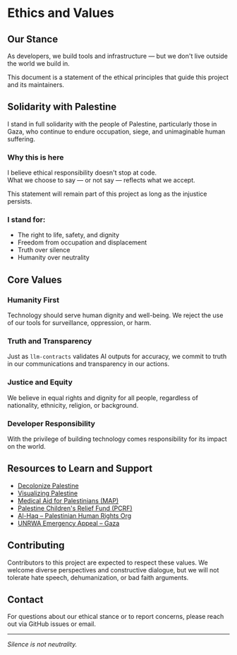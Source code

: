 # Ethics and Values

## Our Stance

As developers, we build tools and infrastructure — but we don't live outside the world we build in.

This document is a statement of the ethical principles that guide this project and its maintainers.

## Solidarity with Palestine

I stand in full solidarity with the people of Palestine, particularly those in Gaza, who continue to endure occupation, siege, and unimaginable human suffering.

### Why this is here

I believe ethical responsibility doesn't stop at code.  
What we choose to say — or not say — reflects what we accept.

This statement will remain part of this project as long as the injustice persists.

### I stand for:

- The right to life, safety, and dignity
- Freedom from occupation and displacement
- Truth over silence
- Humanity over neutrality

## Core Values

### Humanity First
Technology should serve human dignity and well-being. We reject the use of our tools for surveillance, oppression, or harm.

### Truth and Transparency
Just as `llm-contracts` validates AI outputs for accuracy, we commit to truth in our communications and transparency in our actions.

### Justice and Equity
We believe in equal rights and dignity for all people, regardless of nationality, ethnicity, religion, or background.

### Developer Responsibility
With the privilege of building technology comes responsibility for its impact on the world.

## Resources to Learn and Support

- [Decolonize Palestine](https://decolonizepalestine.com/)
- [Visualizing Palestine](https://visualizingpalestine.org/)
- [Medical Aid for Palestinians (MAP)](https://www.map.org.uk/)
- [Palestine Children's Relief Fund (PCRF)](https://www.pcrf.net/)
- [Al-Haq – Palestinian Human Rights Org](https://www.alhaq.org/)
- [UNRWA Emergency Appeal – Gaza](https://donate.unrwa.org/-landing-page/en_EN)

## Contributing

Contributors to this project are expected to respect these values. We welcome diverse perspectives and constructive dialogue, but we will not tolerate hate speech, dehumanization, or bad faith arguments.

## Contact

For questions about our ethical stance or to report concerns, please reach out via GitHub issues or email.

---

*Silence is not neutrality.* 